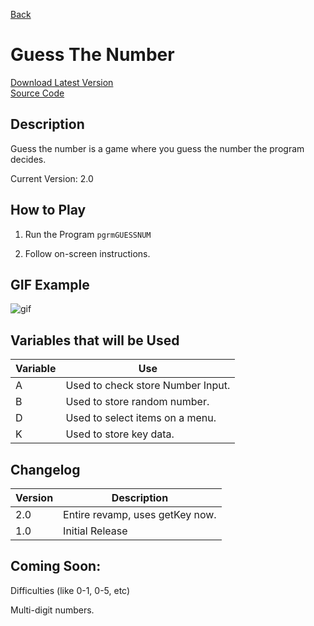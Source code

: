 [Back](javascript:history.back())

# Guess The Number

[Download Latest Version](GUESSNUM.8xp)<br/>
[Source Code](https://github.com/Chewsterchew/Ti84-Programs/blob/master/programs/guessthenumber/source-code.txt)

## Description

Guess the number is a game where you guess the number the program decides.

Current Version: 2.0

## How to Play

1) Run the Program `pgrmGUESSNUM`

2) Follow on-screen instructions.

## GIF Example

![gif](http://files.chew.pw/29fbe5826b0efadd4a6ec55264c82abd.gif)

## Variables that will be Used

Variable | Use
-------|------
A | Used to check store Number Input.
B | Used to store random number.
D | Used to select items on a menu.
K | Used to store key data.

## Changelog

Version | Description
----|----
2.0 | Entire revamp, uses getKey now.
1.0 | Initial Release

## Coming Soon:

Difficulties (like 0-1, 0-5, etc)

Multi-digit numbers.
